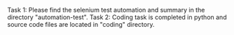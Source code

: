 Task 1:
Please find the selenium test automation and summary in the directory "automation-test".
Task 2:
Coding task is completed in python and source code files are located in "coding" directory.


 

